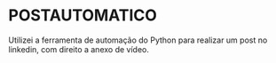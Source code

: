 # POSTAUTOMATICO
Utilizei a ferramenta de automação do Python para realizar um post no linkedin, com direito a anexo de vídeo.
